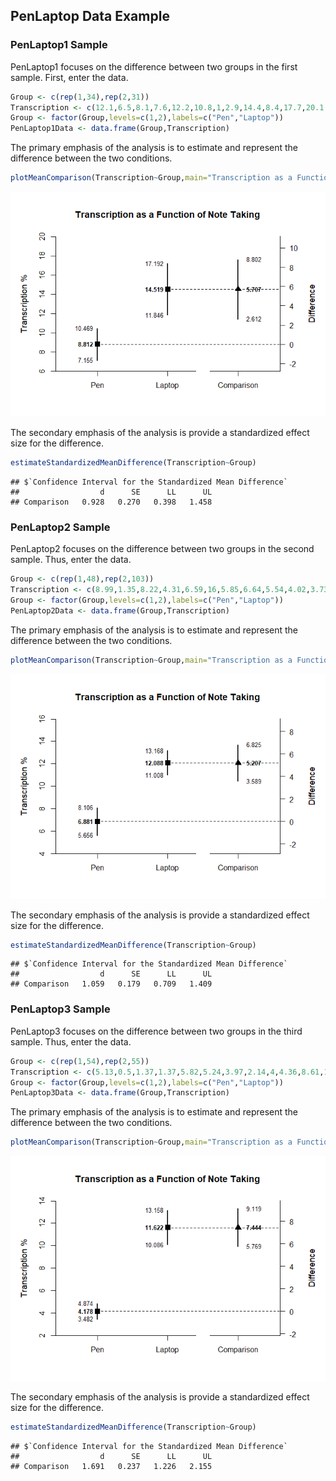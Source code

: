 
## PenLaptop Data Example

### PenLaptop1 Sample

PenLaptop1 focuses on the difference between two groups in the first sample. First, enter the data.


```r
Group <- c(rep(1,34),rep(2,31))
Transcription <- c(12.1,6.5,8.1,7.6,12.2,10.8,1,2.9,14.4,8.4,17.7,20.1,2.1,11.1,11.2,10.7,1.9,5.2,9.7,5.2,2.4,7.1,8.7,8,11.3,8.5,9.1,4.5,9.2,13.3,18.3,2.8,5.1,12.4,13.7,21.1,15.2,30.4,12.8,9.6,9.3,17.7,15.4,8.7,12.8,10.6,5.1,16.7,17.7,8.7,26.4,18,19,16.9,18.8,8.5,1.2,11.5,21.4,10.3,9,12.8,12,34.7,4.1)
Group <- factor(Group,levels=c(1,2),labels=c("Pen","Laptop"))
PenLaptop1Data <- data.frame(Group,Transcription)
```

The primary emphasis of the analysis is to estimate and represent the difference between the two conditions.


```r
plotMeanComparison(Transcription~Group,main="Transcription as a Function of Note Taking",ylab="Transcription %")
```

![](figures/PenLaptop1-Comparison-1.png)<!-- -->

The secondary emphasis of the analysis is provide a standardized effect size for the difference.


```r
estimateStandardizedMeanDifference(Transcription~Group)
```

```
## $`Confidence Interval for the Standardized Mean Difference`
##                  d      SE      LL      UL
## Comparison   0.928   0.270   0.398   1.458
```

### PenLaptop2 Sample

PenLaptop2 focuses on the difference between two groups in the second sample. Thus, enter the data.


```r
Group <- c(rep(1,48),rep(2,103))
Transcription <- c(8.99,1.35,8.22,4.31,6.59,16,5.85,6.64,5.54,4.02,3.73,3.81,13.33,5.31,18.03,5.44,7.06,15.38,4.55,12.5,1.33,4.21,6.63,5.56,2.67,5.29,18.18,10.48,4.04,2.94,2.84,3.55,6.25,10.23,1,8,4.69,5.17,5.63,10.12,13.21,8.38,3.82,3.7,7.83,3.66,9.06,5.16,24.82,11.76,12.72,14.19,10.86,20.09,7.66,15.72,15.96,11.27,12.5,5.92,8.71,9.31,20.89,15.49,17.68,12.21,8,13.43,19.63,18.08,8.16,10,16.05,5.19,10.14,2.37,9.64,20,14.45,12.41,3.57,4.78,17.83,7.97,13.18,13.64,10.19,15.89,6.6,7.81,10.9,21.63,6.36,16.96,8.4,7.75,8.79,9.77,10.22,8.28,21.43,6.25,10.61,3.41,15.29,10.28,18.9,17.69,9.28,27.03,7.69,8.29,15.85,22.54,10.77,0.56,9.82,14.2,11.11,16.14,4.41,5.97,18.42,16.9,7.14,16.85,1.92,9.57,23.69,22.64,9.92,8.98,11.23,9.17,14.29,12.95,13.74,9.66,11.43,11.35,6.25,9.45,13.39,4.07,11.4,11.51,12.88,5.64,7.78,26.77,12.69)
Group <- factor(Group,levels=c(1,2),labels=c("Pen","Laptop"))
PenLaptop2Data <- data.frame(Group,Transcription)
```

The primary emphasis of the analysis is to estimate and represent the difference between the two conditions.


```r
plotMeanComparison(Transcription~Group,main="Transcription as a Function of Note Taking",ylab="Transcription %")
```

![](figures/PenLaptop2-Comparison-1.png)<!-- -->

The secondary emphasis of the analysis is provide a standardized effect size for the difference.


```r
estimateStandardizedMeanDifference(Transcription~Group)
```

```
## $`Confidence Interval for the Standardized Mean Difference`
##                  d      SE      LL      UL
## Comparison   1.059   0.179   0.709   1.409
```

### PenLaptop3 Sample

PenLaptop3 focuses on the difference between two groups in the third sample. Thus, enter the data.


```r
Group <- c(rep(1,54),rep(2,55))
Transcription <- c(5.13,0.5,1.37,1.37,5.82,5.24,3.97,2.14,4,4.36,8.61,1.26,4.95,6.7,8.59,8.18,8.91,4.51,3.01,3.13,6.43,5.32,1.19,4.52,2.61,3.61,4.97,0.34,5.38,0,6.2,2.44,1.96,1.19,6.42,2.55,2.26,3.66,2.75,6.3,1.63,3.29,6.09,2.55,9.09,3.49,9.98,1.11,1.75,6.23,8.78,4.82,2.15,2.82,4.62,14.95,5.24,15.28,13.93,8.04,21.81,11.36,18.41,11.39,22.61,19.91,11.33,16.31,6.95,9.9,11.06,10.71,15.32,16.5,24.98,4.8,10.5,5.26,9.2,13.9,13.39,7.78,13.82,3.2,5.65,11.3,9.61,6.23,5.91,17.86,2.07,20.21,23.86,13.28,5.86,11.71,12.69,10.86,7.12,8.33,2.44,9.86,22.53,13.2,11.89,7.47,14.16,7.11,5.52)
Group <- factor(Group,levels=c(1,2),labels=c("Pen","Laptop"))
PenLaptop3Data <- data.frame(Group,Transcription)
```

The primary emphasis of the analysis is to estimate and represent the difference between the two conditions.


```r
plotMeanComparison(Transcription~Group,main="Transcription as a Function of Note Taking",ylab="Transcription %")
```

![](figures/PenLaptop3-Comparison-1.png)<!-- -->

The secondary emphasis of the analysis is provide a standardized effect size for the difference.


```r
estimateStandardizedMeanDifference(Transcription~Group)
```

```
## $`Confidence Interval for the Standardized Mean Difference`
##                  d      SE      LL      UL
## Comparison   1.691   0.237   1.226   2.155
```
